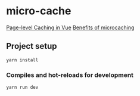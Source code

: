 # micro-cache

[Page-level Caching in Vue](https://ssr.vuejs.org/guide/caching.html#page-level-caching)
[Benefits of microcaching](https://www.nginx.com/blog/benefits-of-microcaching-nginx/)

## Project setup

```
yarn install
```

### Compiles and hot-reloads for development

```
yarn run dev
```
